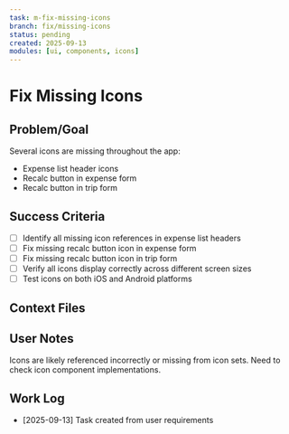 ```yaml
---
task: m-fix-missing-icons
branch: fix/missing-icons
status: pending
created: 2025-09-13
modules: [ui, components, icons]
---
```


# Fix Missing Icons

## Problem/Goal

Several icons are missing throughout the app:

- Expense list header icons
- Recalc button in expense form
- Recalc button in trip form

## Success Criteria

- [ ] Identify all missing icon references in expense list headers
- [ ] Fix missing recalc button icon in expense form
- [ ] Fix missing recalc button icon in trip form
- [ ] Verify all icons display correctly across different screen sizes
- [ ] Test icons on both iOS and Android platforms

## Context Files

<!-- Added by context-gathering agent or manually -->

## User Notes

Icons are likely referenced incorrectly or missing from icon sets. Need to check icon component implementations.

## Work Log

- [2025-09-13] Task created from user requirements

